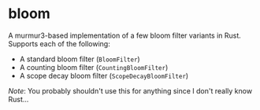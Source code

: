 # bloom
A murmur3-based implementation of a few bloom filter variants in Rust. Supports each of the following:

  * A standard bloom filter (`BloomFilter`)
  * A counting bloom filter (`CountingBloomFilter`)
  * A scope decay bloom filter (`ScopeDecayBloomFilter`)

_Note_: You probably shouldn't use this for anything since I don't really know Rust...
